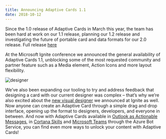 ```yaml
---
title: Announcing Adaptive Cards 1.1
date: 2018-10-12
---
```


Since the 1.0 release of Adaptive Cards in March this year, the team has been hard at work on our 1.1 release, planning our 1.2 release and investigating the future of portable card and data formats for our 2.0 release.  Full release [here](https://github.com/Microsoft/AdaptiveCards/wiki/1.1-Feature-List)

At the Microsoft Ignite conference we announced the general availability of Adaptive Cards 1.1, unblocking some of the most requested community and partner feature such as a Media element, Action Icons and more layout flexibility. 

![designer](/images/designer.png)

We’ve also been expanding our tooling to try and address feedback that designing a card with our current designer was complex – that’s why we’re also excited about the [new visual designer](https://aka.ms/adaptivedesigner) we announced at Ignite as well.  Now anyone can create an Adaptive Card through a simple drag and drop interface, opening up the format to designers, developers, and everyone in between.  And now with Adaptive Cards available in [Outlook as Actionable Messages](https://docs.microsoft.com/en-us/outlook/actionable-messages/adaptive-card), in [Cortana Skills](https://docs.microsoft.com/en-us/cortana/skills/adaptive-cards) and [Microsoft Teams](https://docs.microsoft.com/en-us/microsoftteams/platform/concepts/cards/cards-reference#adaptive-card) through the Azure Bot Service, you can find even more ways to unlock your content with Adaptive Cards!

